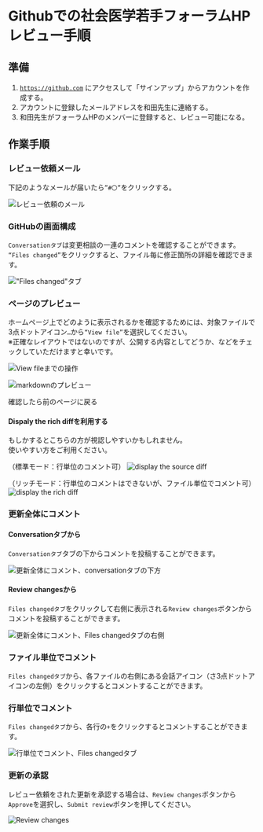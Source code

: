 # Githubでの社会医学若手フォーラムHPレビュー手順

## 準備

1. [`https://github.com`](https://github.com) にアクセスして「サインアップ」からアカウントを作成する。
2. アカウントに登録したメールアドレスを和田先生に連絡する。
3. 和田先生がフォーラムHPのメンバーに登録すると、レビュー可能になる。

## 作業手順

### レビュー依頼メール
下記のようなメールが届いたら`”#〇”`をクリックする。  

![レビュー依頼のメール](../img/for_reviewers/mail_for_review.png)

### GitHubの画面構成
`Conversationタブ`は変更相談の一連のコメントを確認することができます。  
`“Files changed”`をクリックすると、ファイル毎に修正箇所の詳細を確認できます。  

!["Files changed"タブ](../img/for_reviewers/files_changed.png)

### ページのプレビュー
ホームページ上でどのように表示されるかを確認するためには、対象ファイルで3点ドットアイコン`…`から`“View file”`を選択してください。  
※正確なレイアウトではないのですが、公開する内容としてどうか、などをチェックしていただけますと幸いです。

![View fileまでの操作](../img/for_reviewers/view_file.png)

![markdownのプレビュー](../img/for_reviewers/preview_markdown.png)

確認したら前のページに戻る  

#### Dispaly the rich diffを利用する
もしかするとこちらの方が視認しやすいかもしれません。  
使いやすい方をご利用ください。  

（標準モード：行単位のコメント可）
![display the source diff](../img/for_reviewers/display_the_source_diff.png)

（リッチモード：行単位のコメントはできないが、ファイル単位でコメント可）
![display the rich diff](../img/for_reviewers/display_the_rich_diff.png)

### 更新全体にコメント
#### Conversationタブから
`Conversationタブ`タブの下からコメントを投稿することができます。  

![更新全体にコメント、conversationタブの下方](../img/for_reviewers/add_comment_all.png)

#### Review changesから
`Files changedタブ`をクリックして右側に表示される`Review changes`ボタンからコメントを投稿することができます。  

![更新全体にコメント、Files changedタブの右側](../img/for_reviewers/comment_all_from_submit_review.png)

### ファイル単位でコメント
`Files changedタブ`から、各ファイルの右側にある会話アイコン（さ3点ドットアイコンの左側）をクリックするとコメントすることができます。  

### 行単位でコメント
`Files changedタブ`から、各行の`+`をクリックするとコメントすることができます。  

![行単位でコメント、Files changedタブ](../img/for_reviewers/comment_to_row.png)

### 更新の承認
レビュー依頼をされた更新を承認する場合は、`Review changes`ボタンから`Approve`を選択し、`Submit review`ボタンを押してください。

![Review changes](../img/for_reviewers/select_approve.png)